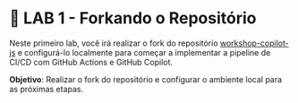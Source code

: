 # 📝 LAB 1 - Forkando o Repositório

Neste primeiro lab, você irá realizar o fork do repositório [workshop-copilot-js](https://github.com/alicepaixao/workshop-copilot-js) e configurá-lo localmente para começar a implementar a pipeline de CI/CD com GitHub Actions e GitHub Copilot.

**Objetivo**: Realizar o fork do repositório e configurar o ambiente local para as próximas etapas.











